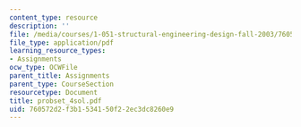 ```yaml
---
content_type: resource
description: ''
file: /media/courses/1-051-structural-engineering-design-fall-2003/760572d2f3b1534150f22ec3dc8260e9_probset_4sol.pdf
file_type: application/pdf
learning_resource_types:
- Assignments
ocw_type: OCWFile
parent_title: Assignments
parent_type: CourseSection
resourcetype: Document
title: probset_4sol.pdf
uid: 760572d2-f3b1-5341-50f2-2ec3dc8260e9
---
```

